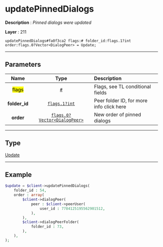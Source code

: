 # updatePinnedDialogs

**Description** : *Pinned dialogs were updated*

**Layer** : 211

```tl
updatePinnedDialogs#fa0f3ca2 flags:# folder_id:flags.1?int order:flags.0?Vector<DialogPeer> = Update;
```

---

## Parameters

| Name | Type | Description |
| :---: | :---: | :--- |
| <mark>flags</mark> | [`#`](type/#) | Flags, see TL conditional fields |
| **folder_id** | [`flags.1?int`](type/int) | Peer folder ID, for more info click here |
| **order** | [`flags.0?Vector<DialogPeer>`](type/DialogPeer) | New order of pinned dialogs |

---

## Type

[Update](type/Update)

---

## Example

```php
$update = $client->updatePinnedDialogs(
	folder_id : 54,
	order : array(
		$client->dialogPeer(
			peer : $client->peerUser(
				user_id : 7784125195562901512,
			),
		),
		$client->dialogPeerFolder(
			folder_id : 73,
		),
	),
);
```